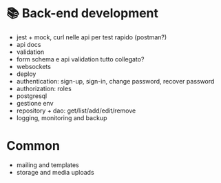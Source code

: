 # 📚 Back-end development

- jest + mock, curl nelle api per test rapido (postman?)
- api docs
- validation
- form schema e api validation tutto collegato?
- websockets
- deploy
- authentication: sign-up, sign-in, change password, recover password
- authorization: roles
- postgresql
- gestione env
- repository + dao: get/list/add/edit/remove
- logging, monitoring and backup

# Common
- mailing and templates
- storage and media uploads